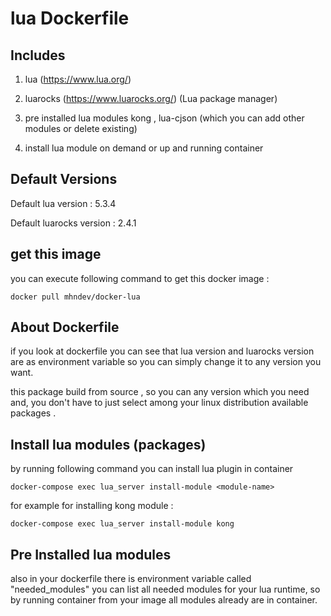 # lua Dockerfile

## Includes 

1) lua (https://www.lua.org/)

2) luarocks (https://www.luarocks.org/) (Lua package manager)

3) pre installed lua modules kong , lua-cjson (which you can add other modules or delete existing)

4) install lua module on demand or up and running container

## Default Versions

Default lua version : 5.3.4

Default luarocks version : 2.4.1


## get this image

you can execute following command to get this docker image :

```
docker pull mhndev/docker-lua
```

## About Dockerfile

if you look at dockerfile you can see that 
lua version and luarocks version are as environment variable
so you can simply change it to any version you want.

this package build from source , so you can any version which you need and,
you don't have to just select among your linux distribution available packages .


## Install lua modules (packages)

by running following command you can install lua plugin in container

```
docker-compose exec lua_server install-module <module-name>
```

for example for installing kong module :

```
docker-compose exec lua_server install-module kong
```

## Pre Installed lua modules

also in your dockerfile there is environment variable called "needed_modules"
you can list all needed modules for your lua runtime, so by running container from your image
all modules already are in container.
